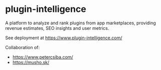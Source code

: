 # plugin-intelligence
A platform to analyze and rank plugins from app marketplaces, providing revenue estimates, SEO insights and user metrics.

See deployment at https://www.plugin-intelligence.com/

Collaboration of:
* https://www.petercsiba.com/
* https://musho.sk/
